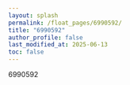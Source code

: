 ```yaml
---
layout: splash
permalink: /float_pages/6990592/
title: "6990592"
author_profile: false
last_modified_at: 2025-06-13
toc: false
---
```

 
6990592
